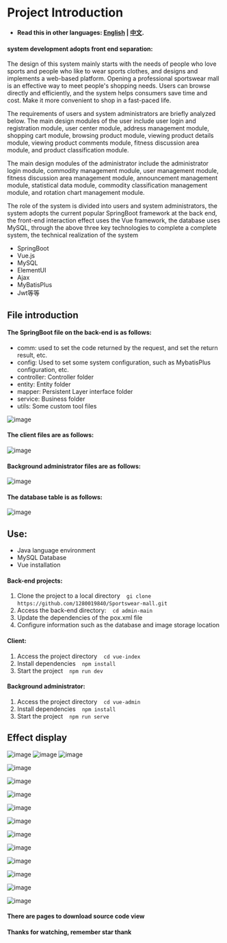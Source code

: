 # Project Introduction
* **Read this in other languages: [English](README_en.md) | [中文](README.md).**
#### system development adopts front end separation:
The design of this system mainly starts with the needs of people who love sports and people who like to wear sports clothes, and designs and implements a web-based platform. Opening a professional sportswear mall is an effective way to meet people's shopping needs. Users can browse directly and efficiently, and the system helps consumers save time and cost. Make it more convenient to shop in a fast-paced life. <br>

The requirements of users and system administrators are briefly analyzed below. The main design modules of the user include user login and registration module, user center module, address management module, shopping cart module, browsing product module, viewing product details module, viewing product comments module, fitness discussion area module, and product classification module. <br>

The main design modules of the administrator include the administrator login module, commodity management module, user management module, fitness discussion area management module, announcement management module, statistical data module, commodity classification management module, and rotation chart management module. <br>

The role of the system is divided into users and system administrators, the system adopts the current popular SpringBoot framework at the back end, the front-end interaction effect uses the Vue framework, the database uses MySQL, through the above three key technologies to complete a complete system, the technical realization of the system
* SpringBoot
* Vue.js
* MySQL
* ElementUI
* Ajax
* MyBatisPlus
* Jwt等等

## File introduction
#### The SpringBoot file on the back-end is as follows:
* comm: used to set the code returned by the request, and set the return result, etc. <br>
* config: Used to set some system configuration, such as MybatisPlus configuration, etc. <br>
* controller: Controller folder <br>
* entity: Entity folder <br>
* mapper: Persistent Layer interface folder <br>
* service: Business folder <br>
* utils: Some custom tool files <br>

![image](https://github.com/1280019840/Sportswear-mall/raw/main/img/SpringBoot.png)

#### The client files are as follows:

![image](https://github.com/1280019840/Sportswear-mall/raw/main/img/vue-user.png)

#### Background administrator files are as follows:

![image](https://github.com/1280019840/Sportswear-mall/raw/main/img/vue-admin.png)

#### The database table is as follows:

![image](https://github.com/1280019840/Sportswear-mall/raw/main/img/MySQL.png)

## Use:
* Java language environment
* MySQL Database
* Vue installation
#### Back-end projects:
1. Clone the project to a local directory
` ` `
gi clone https://github.com/1280019840/Sportswear-mall.git
` ` `
2. Access the back-end directory:
` ` `
cd admin-main
` ` `
3. Update the dependencies of the pox.xml file
4. Configure information such as the database and image storage location

#### Client:
1. Access the project directory
` ` `
cd vue-index
` ` `
2. Install dependencies
` ` `
npm install
` ` `
3. Start the project
` ` `
npm run dev
` ` `

#### Background administrator:
1. Access the project directory
` ` `
cd vue-admin
` ` `
2. Install dependencies
` ` `
npm install
` ` `
3. Start the project
` ` `
npm run serve
` ` `

## Effect display
![image](https://github.com/1280019840/Sportswear-mall/raw/main/img/home1.png)
![image](https://github.com/1280019840/Sportswear-mall/raw/main/img/home2.png)
![image](https://github.com/1280019840/Sportswear-mall/raw/main/img/home3.png)

![image](https://github.com/1280019840/Sportswear-mall/raw/main/img/register.png)

![image](https://github.com/1280019840/Sportswear-mall/raw/main/img/login.png)

![image](https://github.com/1280019840/Sportswear-mall/raw/main/img/categoory.png)

![image](https://github.com/1280019840/Sportswear-mall/raw/main/img/details.png)

![image](https://github.com/1280019840/Sportswear-mall/raw/main/img/cart.png)

![image](https://github.com/1280019840/Sportswear-mall/raw/main/img/pay.png)

![image](https://github.com/1280019840/Sportswear-mall/raw/main/img/order.png)

![image](https://github.com/1280019840/Sportswear-mall/raw/main/img/forum.png)

![image](https://github.com/1280019840/Sportswear-mall/raw/main/img/admin_home.png)

![image](https://github.com/1280019840/Sportswear-mall/raw/main/img/goods_order.png)

![image](https://github.com/1280019840/Sportswear-mall/raw/main/img/slideshow_admin.png)

#### There are pages to download source code view<br>
#### Thanks for watching, remember star thank
